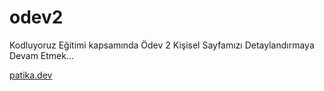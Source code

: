 # odev2
Kodluyoruz Eğitimi kapsamında Ödev 2
Kişisel Sayfamızı Detaylandırmaya Devam Etmek...

 [patika.dev](https://www.patika.dev) 
